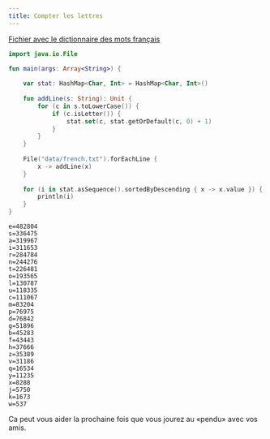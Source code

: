 ```yaml
---
title: Compter les lettres
---
```


[Fichier avec le dictionnaire des mots français](/data/french.txt) 

``` kotlin
import java.io.File

fun main(args: Array<String>) {
	
	var stat: HashMap<Char, Int> = HashMap<Char, Int>()
	
	fun addLine(s: String): Unit {
		for (c in s.toLowerCase()) {
			if (c.isLetter()) {
				stat.set(c, stat.getOrDefault(c, 0) + 1)
			}
		}
	}
	
	File("data/french.txt").forEachLine {
		x -> addLine(x)
	}
	
	for (i in stat.asSequence().sortedByDescending { x -> x.value }) {
		println(i)
	}
}
```

```
e=482804
s=336475
a=319967
i=311653
r=284784
n=244276
t=226481
o=193565
l=130787
u=118335
c=111067
m=83204
p=76975
d=76842
g=51896
b=45283
f=43443
h=37666
z=35389
v=31186
q=16534
y=11235
x=8288
j=5750
k=1673
w=537
```

Ca peut vous aider la prochaine fois que vous jourez au «pendu» avec vos amis.